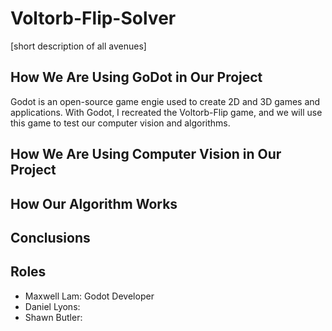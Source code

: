# Voltorb-Flip-Solver

[short description of all avenues]

## How We Are Using GoDot in Our Project

Godot is an open-source game engie used to create 2D and 3D games and applications.
With Godot, I recreated the Voltorb-Flip game, and we will use this game to test our computer vision and algorithms. 

## How We Are Using Computer Vision in Our Project


## How Our Algorithm Works


## Conclusions


## Roles
* Maxwell Lam: Godot Developer
* Daniel Lyons: 
* Shawn Butler: 
